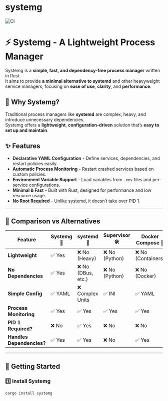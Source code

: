# systemg

![CI](https://github.com/ra0x3/systemg/actions/workflows/ci.yaml/badge.svg)

# ⚡ Systemg - A Lightweight Process Manager

Systemg is a **simple, fast, and dependency-free process manager** written in Rust.  
It aims to provide **a minimal alternative to systemd** and other heavyweight service managers, focusing on **ease of use**, **clarity**, and **performance**.

## 🚀 Why Systemg?

Traditional process managers like **systemd** are complex, heavy, and introduce unnecessary dependencies.  
Systemg offers a **lightweight**, **configuration-driven** solution that’s **easy to set up and maintain**.

## ✨ Features

- **Declarative YAML Configuration** - Define services, dependencies, and restart policies easily.
- **Automatic Process Monitoring** - Restart crashed services based on custom policies.
- **Environment Variable Support** - Load variables from `.env` files and per-service configurations.
- **Minimal & Fast** - Built with Rust, designed for performance and low resource usage.
- **No Root Required** - Unlike systemd, it doesn’t take over PID 1.

---

## 🔄 Comparison vs Alternatives

| Feature            | Systemg 🚀       | systemd 🏢         | Supervisor 🛠️   | Docker Compose 🐳  |
|--------------------|-----------------|-----------------|-----------------|------------------|
| **Lightweight**    | ✅ Yes           | ❌ No (Heavy)   | ❌ No (Python)  | ❌ No (Containers) |
| **No Dependencies**| ✅ Yes           | ❌ No (DBus, etc.) | ❌ No (Python)  | ❌ No (Docker)    |
| **Simple Config**  | ✅ YAML          | ❌ Complex Units | ✅ INI          | ✅ YAML          |
| **Process Monitoring** | ✅ Yes      | ✅ Yes         | ✅ Yes         | ✅ Yes          |
| **PID 1 Required?**| ❌ No            | ✅ Yes         | ❌ No          | ❌ No           |
| **Handles Dependencies?** | ✅ Yes  | ✅ Yes         | ❌ No          | ✅ Yes          |

---

## 📖 Getting Started

### **1️⃣ Install Systemg**
```sh
cargo install systemg
